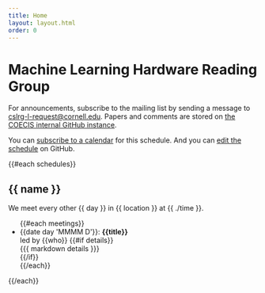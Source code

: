 ```yaml
---
title: Home
layout: layout.html
order: 0
---
```

# Machine Learning Hardware Reading Group

For announcements, subscribe to the mailing list by sending a message to <cslrg-l-request@cornell.edu>.
Papers and comments are stored on [the COECIS internal GitHub instance](https://github.coecis.cornell.edu/csl/mlhwrg).

You can [subscribe to a calendar][ics] for this schedule.
And you can [edit the schedule][edit] on GitHub.

{{#each schedules}}

## {{ name }}

We meet every other {{ day }} in {{ location }} at {{ ./time }}.

<ul>
{{#each meetings}}
    <li>
      <time>{{date day 'MMMM D'}}</time>: <strong>{{title}}</strong><br>
      led by {{who}}
      {{#if details}}<div>{{{ markdown details }}}</div>{{/if}}
    </li>
{{/each}}
</ul>

{{/each}}

[edit]: https://github.com/cucapra/cslrg/edit/master/src/schedule.yaml
[ics]: calendar.ics
